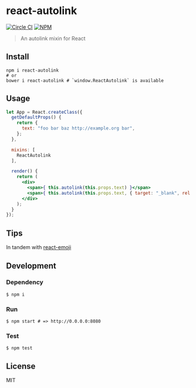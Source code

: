 # react-autolink

[![Circle CI](https://img.shields.io/circleci/project/banyan/react-autolink.svg?style=flat-square)](https://circleci.com/gh/banyan/react-autolink)
[![NPM](https://img.shields.io/npm/v/react-autolink.svg?style=flat-square)](https://www.npmjs.com/package/react-autolink)

>An autolink mixin for React

## Install

```shell
npm i react-autolink
# or
bower i react-autolink # `window.ReactAutolink` is available
```

## Usage

```jsx
let App = React.createClass({
  getDefaultProps() {
    return {
      text: "foo bar baz http://example.org bar",
    };
  },

  mixins: [
    ReactAutolink
  ],

  render() {
    return (
      <div>
        <span>{ this.autolink(this.props.text) }</span>
        <span>{ this.autolink(this.props.text, { target: "_blank", rel: "nofollow" }) }</span>
      </div>
    );
  }
});
```

## Tips

In tandem with [react-emoji](https://github.com/banyan/react-emoji)

## Development

### Dependency

```
$ npm i
```


### Run

```
$ npm start # => http://0.0.0.0:8080
```

### Test

```
$ npm test
```

## License

MIT
